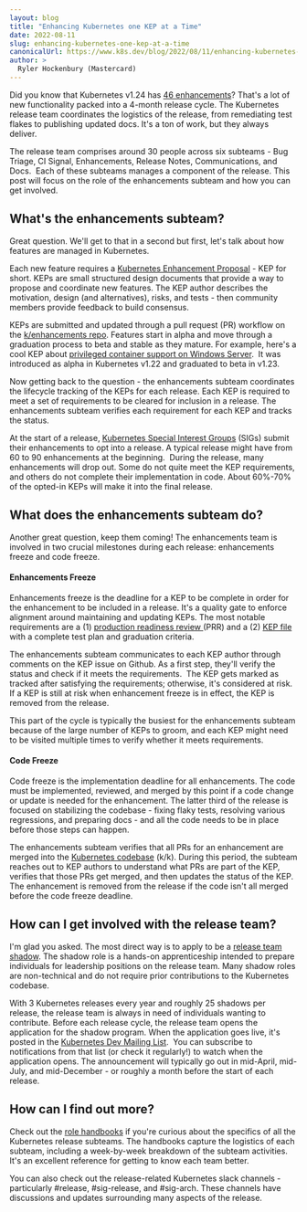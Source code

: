 ```yaml
---
layout: blog
title: "Enhancing Kubernetes one KEP at a Time"
date: 2022-08-11
slug: enhancing-kubernetes-one-kep-at-a-time
canonicalUrl: https://www.k8s.dev/blog/2022/08/11/enhancing-kubernetes-one-kep-at-a-time/
author: >
  Ryler Hockenbury (Mastercard)
---
```


Did you know that Kubernetes v1.24 has [46 enhancements](https://kubernetes.io/blog/2022/05/03/kubernetes-1-24-release-announcement/)? That's a lot of new functionality packed into a 4-month release cycle. The Kubernetes release team coordinates the logistics of the release, from remediating test flakes to publishing updated docs. It's a ton of work, but they always deliver.

The release team comprises around 30 people across six subteams - Bug Triage, CI Signal, Enhancements, Release Notes, Communications, and Docs.  Each of these subteams manages a component of the release. This post will focus on the role of the enhancements subteam and how you can get involved.

## What's the enhancements subteam?

Great question. We'll get to that in a second but first, let's talk about how features are managed in Kubernetes.

Each new feature requires a [Kubernetes Enhancement Proposal](https://github.com/kubernetes/enhancements/blob/master/keps/README.md) - KEP for short. KEPs are small structured design documents that provide a way to propose and coordinate new features. The KEP author describes the motivation, design (and alternatives), risks, and tests - then community members provide feedback to build consensus.

KEPs are submitted and updated through a pull request (PR) workflow on the [k/enhancements repo](https://github.com/kubernetes/enhancements). Features start in alpha and move through a graduation process to beta and stable as they mature. For example, here's a cool KEP about [privileged container support on Windows Server](https://github.com/kubernetes/enhancements/blob/master/keps/sig-windows/1981-windows-privileged-container-support/kep.yaml).  It was introduced as alpha in Kubernetes v1.22 and graduated to beta in v1.23.

Now getting back to the question - the enhancements subteam coordinates the lifecycle tracking of the KEPs for each release. Each KEP is required to meet a set of requirements to be cleared for inclusion in a release. The enhancements subteam verifies each requirement for each KEP and tracks the status.

At the start of a release, [Kubernetes Special Interest Groups](https://github.com/kubernetes/community/blob/master/sig-list.md) (SIGs) submit their enhancements to opt into a release. A typical release might have from 60 to 90 enhancements at the beginning.  During the release, many enhancements will drop out. Some do not quite meet the KEP requirements, and others do not complete their implementation in code. About 60%-70% of the opted-in KEPs will make it into the final release.

## What does the enhancements subteam do?

Another great question, keep them coming! The enhancements team is involved in two crucial milestones during each release: enhancements freeze and code freeze.

#### Enhancements Freeze

Enhancements freeze is the deadline for a KEP to be complete in order for the enhancement to be included in a release. It's a quality gate to enforce alignment around maintaining and updating KEPs. The most notable requirements are a (1) [production readiness review ](https://github.com/kubernetes/community/blob/master/sig-architecture/production-readiness.md)(PRR) and a (2) [KEP file](https://github.com/kubernetes/enhancements/tree/master/keps/NNNN-kep-template) with a complete test plan and graduation criteria.

The enhancements subteam communicates to each KEP author through comments on the KEP issue on Github. As a first step, they'll verify the status and check if it meets the requirements.  The KEP gets marked as tracked after satisfying the requirements; otherwise, it's considered at risk. If a KEP is still at risk when enhancement freeze is in effect, the KEP is removed from the release.

This part of the cycle is typically the busiest for the enhancements subteam because of the large number of KEPs to groom, and each KEP might need to be visited multiple times to verify whether it meets requirements.

#### Code Freeze

Code freeze is the implementation deadline for all enhancements. The code must be implemented, reviewed, and merged by this point if a code change or update is needed for the enhancement. The latter third of the release is focused on stabilizing the codebase - fixing flaky tests, resolving various regressions, and preparing docs - and all the code needs to be in place before those steps can happen.

The enhancements subteam verifies that all PRs for an enhancement are merged into the [Kubernetes codebase](https://github.com/kubernetes/kubernetes) (k/k). During this period, the subteam reaches out to KEP authors to understand what PRs are part of the KEP, verifies that those PRs get merged, and then updates the status of the KEP. The enhancement is removed from the release if the code isn't all merged before the code freeze deadline.

## How can I get involved with the release team?

I'm glad you asked. The most direct way is to apply to be a [release team shadow](https://github.com/kubernetes/sig-release/blob/master/release-team/shadows.md). The shadow role is a hands-on apprenticeship intended to prepare individuals for leadership positions on the release team. Many shadow roles are non-technical and do not require prior contributions to the Kubernetes codebase.

With 3 Kubernetes releases every year and roughly 25 shadows per release, the release team is always in need of individuals wanting to contribute. Before each release cycle, the release team opens the application for the shadow program. When the application goes live, it's posted in the [Kubernetes Dev Mailing List](https://groups.google.com/a/kubernetes.io/g/dev).  You can subscribe to notifications from that list (or check it regularly!) to watch when the application opens. The announcement will typically go out in mid-April, mid-July, and mid-December - or roughly a month before the start of each release.

## How can I find out more?

Check out the [role handbooks](https://github.com/kubernetes/sig-release/tree/master/release-team/role-handbooks) if you're curious about the specifics of all the Kubernetes release subteams. The handbooks capture the logistics of each subteam, including a week-by-week breakdown of the subteam activities.  It's an excellent reference for getting to know each team better.

You can also check out the release-related Kubernetes slack channels - particularly #release, #sig-release, and #sig-arch. These channels have discussions and updates surrounding many aspects of the release.
